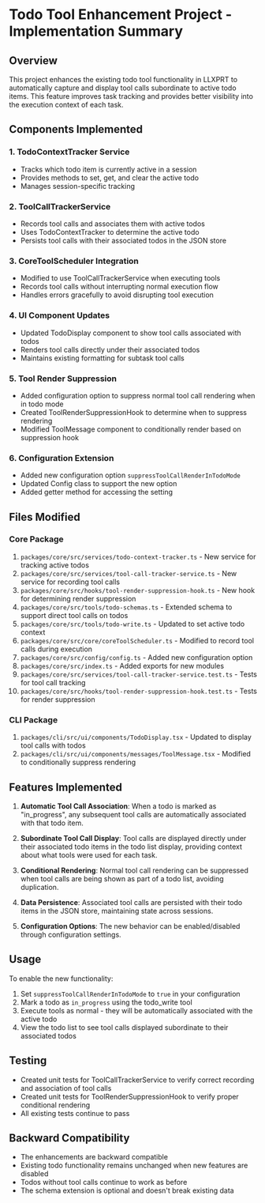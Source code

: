 # Todo Tool Enhancement Project - Implementation Summary

## Overview

This project enhances the existing todo tool functionality in LLXPRT to automatically capture and display tool calls subordinate to active todo items. This feature improves task tracking and provides better visibility into the execution context of each task.

## Components Implemented

### 1. TodoContextTracker Service
- Tracks which todo item is currently active in a session
- Provides methods to set, get, and clear the active todo
- Manages session-specific tracking

### 2. ToolCallTrackerService
- Records tool calls and associates them with active todos
- Uses TodoContextTracker to determine the active todo
- Persists tool calls with their associated todos in the JSON store

### 3. CoreToolScheduler Integration
- Modified to use ToolCallTrackerService when executing tools
- Records tool calls without interrupting normal execution flow
- Handles errors gracefully to avoid disrupting tool execution

### 4. UI Component Updates
- Updated TodoDisplay component to show tool calls associated with todos
- Renders tool calls directly under their associated todos
- Maintains existing formatting for subtask tool calls

### 5. Tool Render Suppression
- Added configuration option to suppress normal tool call rendering when in todo mode
- Created ToolRenderSuppressionHook to determine when to suppress rendering
- Modified ToolMessage component to conditionally render based on suppression hook

### 6. Configuration Extension
- Added new configuration option `suppressToolCallRenderInTodoMode`
- Updated Config class to support the new option
- Added getter method for accessing the setting

## Files Modified

### Core Package
1. `packages/core/src/services/todo-context-tracker.ts` - New service for tracking active todos
2. `packages/core/src/services/tool-call-tracker-service.ts` - New service for recording tool calls
3. `packages/core/src/hooks/tool-render-suppression-hook.ts` - New hook for determining render suppression
4. `packages/core/src/tools/todo-schemas.ts` - Extended schema to support direct tool calls on todos
5. `packages/core/src/tools/todo-write.ts` - Updated to set active todo context
6. `packages/core/src/core/coreToolScheduler.ts` - Modified to record tool calls during execution
7. `packages/core/src/config/config.ts` - Added new configuration option
8. `packages/core/src/index.ts` - Added exports for new modules
9. `packages/core/src/services/tool-call-tracker-service.test.ts` - Tests for tool call tracking
10. `packages/core/src/hooks/tool-render-suppression-hook.test.ts` - Tests for render suppression

### CLI Package
1. `packages/cli/src/ui/components/TodoDisplay.tsx` - Updated to display tool calls with todos
2. `packages/cli/src/ui/components/messages/ToolMessage.tsx` - Modified to conditionally suppress rendering

## Features Implemented

1. **Automatic Tool Call Association**: When a todo is marked as "in_progress", any subsequent tool calls are automatically associated with that todo item.

2. **Subordinate Tool Call Display**: Tool calls are displayed directly under their associated todo items in the todo list display, providing context about what tools were used for each task.

3. **Conditional Rendering**: Normal tool call rendering can be suppressed when tool calls are being shown as part of a todo list, avoiding duplication.

4. **Data Persistence**: Associated tool calls are persisted with their todo items in the JSON store, maintaining state across sessions.

5. **Configuration Options**: The new behavior can be enabled/disabled through configuration settings.

## Usage

To enable the new functionality:
1. Set `suppressToolCallRenderInTodoMode` to `true` in your configuration
2. Mark a todo as `in_progress` using the todo_write tool
3. Execute tools as normal - they will be automatically associated with the active todo
4. View the todo list to see tool calls displayed subordinate to their associated todos

## Testing

- Created unit tests for ToolCallTrackerService to verify correct recording and association of tool calls
- Created unit tests for ToolRenderSuppressionHook to verify proper conditional rendering
- All existing tests continue to pass

## Backward Compatibility

- The enhancements are backward compatible
- Existing todo functionality remains unchanged when new features are disabled
- Todos without tool calls continue to work as before
- The schema extension is optional and doesn't break existing data